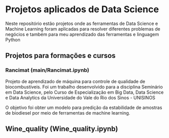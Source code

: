 # Projetos aplicados de Data Science
Neste repositório estão projetos onde as ferramentas de Data Science e Machine Learning
foram aplicadas para resolver diferentes problemas de negócios e
também para meu aprendizado das ferramentas e linguagem Python

## Projetos para formações e cursos
### Rancimat (main/Rancimat.ipynb)

Projeto de aprendizado de máquina para controle de qualidade
de biocombustíveis. Foi um trabalho desenvolvido para a
disciplina Seminário em Data Science,
pelo Curso de Especialização em Big Data, Data Science e Data Analytics
da Universidade do Vale do Rio dos Sinos - UNISINOS

O objetivo foi obter um modelo para predição da estabilidade de amostras de biodiesel por meio de ferramentas de machine learning.

## Wine_quality (Wine_quality.ipynb)
